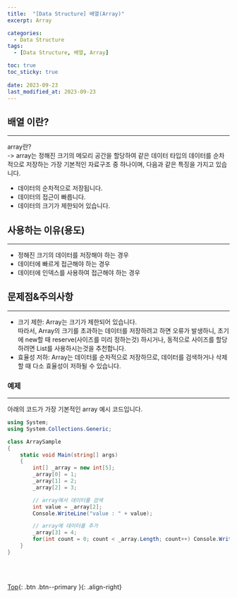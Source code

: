 ```yaml
---
title:  "[Data Structure] 배열(Array)"
excerpt: Array

categories:
  - Data Structure
tags:
  - [Data Structure, 배열, Array]

toc: true
toc_sticky: true
 
date: 2023-09-23
last_modified_at: 2023-09-23
---
```


## 배열 이란?
---
array란? <br>
-> array는 정해진 크기의 메모리 공간을 할당하여 같은 데이터 타입의 데이터를 순차적으로 저장하는 가장 기본적인 자료구조 중 하나이며, 다음과 같은 특징을 가지고 있습니다.

- 데이터의 순차적으로 저장됩니다.
- 데이터의 접근이 빠릅니다.
- 데이터의 크기가 제한되어 있습니다.

## 사용하는 이유(용도)
---

- 정해진 크기의 데이터를 저장해야 하는 경우
- 데이터에 빠르게 접근해야 하는 경우
- 데이터에 인덱스를 사용하여 접근해야 하는 경우

## 문제점&주의사항
---
- 크기 제한: Array는 크기가 제한되어 있습니다.  <br>
  따라서, Array의 크기를 초과하는 데이터를 저장하려고 하면 오류가 발생하니, 초기에 new할 때 reserve(사이즈를 미리 정하는것) 하시거나, 동적으로 사이즈를 할당하려면 List를 사용하시는것을 추천합니다.
- 효율성 저하: Array는 데이터를 순차적으로 저장하므로, 데이터를 검색하거나 삭제할 때 다소 효율성이 저하될 수 있습니다.

### 예제
---

아래의 코드가 가장 기본적인 array 예시 코드입니다. 
```c#
using System;
using System.Collections.Generic;

class ArraySample
{
    static void Main(string[] args)
    {
        int[] _array = new int[5];
        _array[0] = 1;
        _array[1] = 2;
        _array[2] = 3;

        // array에서 데이터를 검색
        int value = _array[2];
        Console.WriteLine("value : " + value);

        // array에 데이터를 추가
        _array[3] = 4;
        for(int count = 0; count < _array.Length; count++) Console.WriteLine("array : " + _array[count]);
    }
}
```
<br><br>

[Top](#){: .btn .btn--primary }{: .align-right}